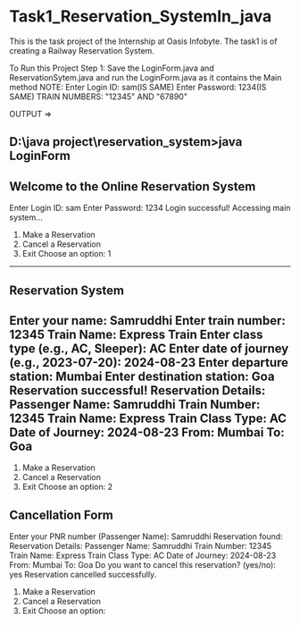 # Task1_Reservation_SystemIn_java
This is the task project of the Internship at Oasis Infobyte. The task1 is of creating a Railway Reservation System.

To Run this Project
Step 1: Save the LoginForm.java and ReservationSytem.java and run the LoginForm.java as it contains the Main method 
NOTE: Enter Login ID: sam(IS SAME)
      Enter Password: 1234(IS SAME)
      TRAIN NUMBERS: "12345" AND "67890"

OUTPUT =>


D:\java project\reservation_system>java LoginForm
-

Welcome to the Online Reservation System
------------------------------------------------------------------------------------------------------
Enter Login ID: sam
Enter Password: 1234
Login successful! Accessing main system...

1. Make a Reservation
2. Cancel a Reservation
3. Exit
Choose an option: 1
-----------------------------------------------------------------------------------------------------------
Reservation System
-
Enter your name: Samruddhi
Enter train number: 12345
Train Name: Express Train
Enter class type (e.g., AC, Sleeper): AC
Enter date of journey (e.g., 2023-07-20): 2024-08-23
Enter departure station: Mumbai
Enter destination station: Goa
Reservation successful!
Reservation Details:
Passenger Name: Samruddhi
Train Number: 12345
Train Name: Express Train
Class Type: AC
Date of Journey: 2024-08-23
From: Mumbai
To: Goa
---------------------------------------------------------------------------------------------------------------------
1. Make a Reservation
2. Cancel a Reservation
3. Exit
Choose an option: 2

Cancellation Form
-
Enter your PNR number (Passenger Name): Samruddhi
Reservation found:
Reservation Details:
Passenger Name: Samruddhi
Train Number: 12345
Train Name: Express Train
Class Type: AC
Date of Journey: 2024-08-23
From: Mumbai
To: Goa
Do you want to cancel this reservation? (yes/no): yes
Reservation cancelled successfully.

1. Make a Reservation
2. Cancel a Reservation
3. Exit
Choose an option:
